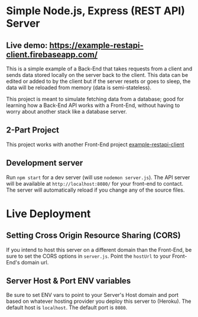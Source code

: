 # Simple Node.js, Express (REST API) Server

## Live demo: https://example-restapi-client.firebaseapp.com/
This is a simple example of a Back-End that takes requests from a client and sends data stored locally on the server back to the client. This data can be edited or added to by the client but if the server resets or goes to sleep, the data will be reloaded from memory (data is semi-stateless).

This project is meant to simulate fetching data from a database; good for learning how a Back-End API works with a Front-End, without having to worry about another stack like a database server. 

## 2-Part Project
This project works with another Front-End project [example-restapi-client](https://github.com/dieharders/example-restapi-client)

## Development server

Run `npm start` for a dev server (will use `nodemon server.js`). The API server will be available at `http://localhost:8080/` for your front-end to contact. The server will automatically reload if you change any of the source files.

# Live Deployment

## Setting Cross Origin Resource Sharing (CORS)

If you intend to host this server on a different domain than the Front-End, be sure to set the CORS options in `server.js`. Point the `hostUrl` to your Front-End's domain url.

## Server Host & Port ENV variables

Be sure to set ENV vars to point to your Server's Host domain and port based on whatever hosting provider you deploy this server to (Heroku). The default host is `localhost`. The default port is `8080`.
